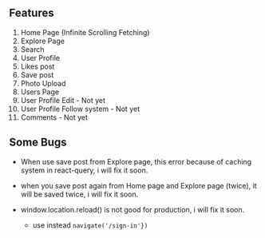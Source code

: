 ## Features

1. Home Page (Infinite Scrolling Fetching)
2. Explore Page
3. Search
4. User Profile
5. Likes post
6. Save post
7. Photo Upload
8. Users Page
9. User Profile Edit - Not yet
10. User Profile Follow system - Not yet
11. Comments - Not yet

## Some Bugs

- When use save post from Explore page, this error because of caching system in react-query, i will fix it soon.

- when you save post again from Home page and Explore page (twice), it will be saved twice, i will fix it soon.

- window.location.reload() is not good for production, i will fix it soon.
  - use instead `navigate('/sign-in'})`
